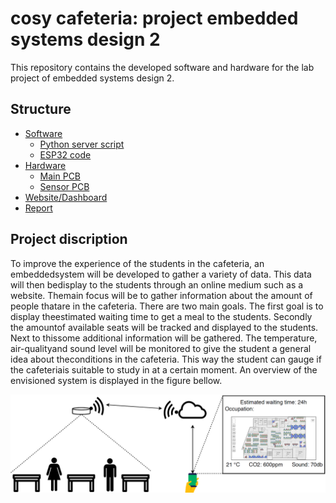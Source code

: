 # cosy cafeteria: project embedded systems design 2 
This repository contains the developed software and hardware for the lab project of embedded systems design 2.

## Structure
- [Software](Software)
  * [Python server script](Software/python_wifi/WiFi.py)
  * [ESP32 code](Software/fullcode)
- [Hardware](Hardware)
  * [Main PCB](Hardware/MainPCB)
  * [Sensor PCB](Hardware/SesnorBoard)
- [Website/Dashboard](Dashboard)
- [Report](Report/Report.pdf)

## Project discription
To  improve  the  experience  of  the  students  in  the  cafeteria,  an  embeddedsystem will be developed to gather a variety of data.  This data will then bedisplay to the students through an online medium such as a website.  Themain focus will be to gather information about the amount of people thatare in the cafeteria. There are two main goals. The first goal is to display theestimated waiting time to get a meal to the students.  Secondly the amountof available seats will be tracked and displayed to the students.  Next to thissome additional information will be gathered.  The temperature, air-qualityand sound level will be monitored to give the student a general idea about theconditions in the cafeteria.  This way the student can gauge if the cafeteriais suitable to study in at a certain moment.  An overview of the envisioned system is displayed in the figure bellow. 

![alt text](https://github.com/thomasf10/cosy_cafeteria/blob/master/Report/fig/situation.PNG)
